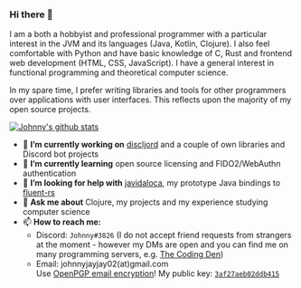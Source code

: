 ### Hi there 👋

I am a both a hobbyist and professional programmer with a particular interest in the JVM and its languages (Java, Kotlin, Clojure). I also feel comfortable with Python and have basic knowledge of C, Rust and frontend web development (HTML, CSS, JavaScript). I have a general interest in functional programming and theoretical computer science.

In my spare time, I prefer writing libraries and tools for other programmers over applications with user interfaces. This reflects upon the majority of my open source projects.

[![Johnny's github stats](https://github-readme-stats.vercel.app/api?username=johnnyjayjay&theme=dark)](https://github.com/anuraghazra/github-readme-stats)

- 🔭 **I’m currently working on** [discljord](https://github.com/IGJoshua/discljord) and a couple of own libraries and Discord bot projects
- 🌱 **I’m currently learning** open source licensing  and FIDO2/WebAuthn authentication
- 🤔 **I’m looking for help with** [javidaloca](https://github.com/JohnnyJayJay/javidaloca), my prototype Java bindings to [fluent-rs](https://github.com/projectfluent/fluent-rs)
- 💬 **Ask me about** Clojure, my projects and my experience studying computer science
- 📫 **How to reach me:**
  - Discord: `Johnny#3826` (I do not accept friend requests from strangers at the moment - however my DMs are open and you can find me on many programming servers, e.g. [The Coding Den](https://discord.gg/code))
  - Email: johnnyjayjay02(at)gmail.com\
    Use [OpenPGP email encryption](https://emailselfdefense.fsf.org)! My public key: [`3af27aeb02ddb415`](https://keyserver.ubuntu.com/pks/lookup?op=get&search=0x97c08c1541a326153b85aaec3af27aeb02ddb415)
  
